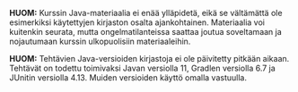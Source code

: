 **HUOM:** Kurssin Java-materiaalia ei enää ylläpidetä, eikä se vältämättä ole esimerkiksi käytettyjen kirjaston osalta ajankohtainen. Materiaalia voi kuitenkin seurata, mutta ongelmatilanteissa saattaa joutua soveltamaan ja nojautumaan kurssin ulkopuolisiin materiaaleihin.

**HUOM:** Tehtävien Java-versioiden kirjastoja ei ole päivitetty pitkään aikaan. Tehtävät on todettu toimivaksi Javan versiolla 11, Gradlen versiolla 6.7 ja JUnitin versiolla 4.13. Muiden versioiden käyttö omalla vastuulla.
